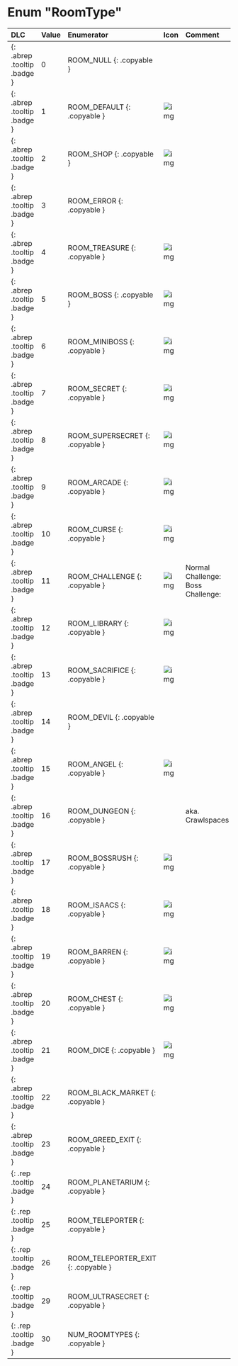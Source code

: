# Enum "RoomType"
|DLC|Value|Enumerator|Icon|Comment|
|:--|:--|:--|:--|:--|
|[ ](#){: .abrep .tooltip .badge }|0 |ROOM_NULL {: .copyable } | |  | 
|[ ](#){: .abrep .tooltip .badge }|1 |ROOM_DEFAULT {: .copyable } | ![img](../rep/../rep/images/roomshapes/1.png) |  | 
|[ ](#){: .abrep .tooltip .badge }|2 |ROOM_SHOP {: .copyable } | ![img](../rep/../rep/images/roomtypes/2.png) |  | 
|[ ](#){: .abrep .tooltip .badge }|3 |ROOM_ERROR {: .copyable } |  |  | 
|[ ](#){: .abrep .tooltip .badge }|4 |ROOM_TREASURE {: .copyable } | ![img](../rep/../rep/images/roomtypes/4.png) |  | 
|[ ](#){: .abrep .tooltip .badge }|5 |ROOM_BOSS {: .copyable } | ![img](../rep/../rep/images/roomtypes/5.png) |  | 
|[ ](#){: .abrep .tooltip .badge }|6 |ROOM_MINIBOSS {: .copyable } | ![img](../rep/../rep/images/roomtypes/6.png) |  | 
|[ ](#){: .abrep .tooltip .badge }|7 |ROOM_SECRET {: .copyable } | ![img](../rep/../rep/images/roomtypes/7.png) |  | 
|[ ](#){: .abrep .tooltip .badge }|8 |ROOM_SUPERSECRET {: .copyable } | ![img](../rep/../rep/images/roomtypes/8.png) |  | 
|[ ](#){: .abrep .tooltip .badge }|9 |ROOM_ARCADE {: .copyable } | ![img](../rep/../rep/images/roomtypes/9.png) |  | 
|[ ](#){: .abrep .tooltip .badge }|10 |ROOM_CURSE {: .copyable } | ![img](../rep/../rep/images/roomtypes/10.png) |  | 
|[ ](#){: .abrep .tooltip .badge }|11 |ROOM_CHALLENGE {: .copyable } | ![img](../rep/../rep/images/roomtypes/11.png) | Normal Challenge: Boss Challenge: | 
|[ ](#){: .abrep .tooltip .badge }|12 |ROOM_LIBRARY {: .copyable } | ![img](../rep/../rep/images/roomtypes/12.png) |  | 
|[ ](#){: .abrep .tooltip .badge }|13 |ROOM_SACRIFICE {: .copyable } | ![img](../rep/../rep/images/roomtypes/13.png) |  | 
|[ ](#){: .abrep .tooltip .badge }|14 |ROOM_DEVIL {: .copyable } |  |  | 
|[ ](#){: .abrep .tooltip .badge }|15 |ROOM_ANGEL {: .copyable } | ![img](../rep/../rep/images/roomtypes/15.png) |  | 
|[ ](#){: .abrep .tooltip .badge }|16 |ROOM_DUNGEON {: .copyable } |  | aka. Crawlspaces | 
|[ ](#){: .abrep .tooltip .badge }|17 |ROOM_BOSSRUSH {: .copyable } | ![img](../rep/../rep/images/roomtypes/17.png) |  | 
|[ ](#){: .abrep .tooltip .badge }|18 |ROOM_ISAACS {: .copyable } | ![img](../rep/../rep/images/roomtypes/18.png) |  | 
|[ ](#){: .abrep .tooltip .badge }|19 |ROOM_BARREN {: .copyable } | ![img](../rep/../rep/images/roomtypes/19.png) |  | 
|[ ](#){: .abrep .tooltip .badge }|20 |ROOM_CHEST {: .copyable } | ![img](../rep/../rep/images/roomtypes/20.png) |  | 
|[ ](#){: .abrep .tooltip .badge }|21 |ROOM_DICE {: .copyable } | ![img](../rep/../rep/images/roomtypes/21.png) |  | 
|[ ](#){: .abrep .tooltip .badge }|22 |ROOM_BLACK_MARKET {: .copyable } |  |  | 
|[ ](#){: .abrep .tooltip .badge }|23 |ROOM_GREED_EXIT {: .copyable } |  |  | 
|[ ](#){: .rep .tooltip .badge }|24 |ROOM_PLANETARIUM {: .copyable } |  |  | 
|[ ](#){: .rep .tooltip .badge }|25 |ROOM_TELEPORTER {: .copyable } |  |  | 
|[ ](#){: .rep .tooltip .badge }|26 |ROOM_TELEPORTER_EXIT {: .copyable } |  |  | 
|[ ](#){: .rep .tooltip .badge }|29 |ROOM_ULTRASECRET {: .copyable } |  |  | 
|[ ](#){: .rep .tooltip .badge }|30 |NUM_ROOMTYPES {: .copyable } |  |  | 